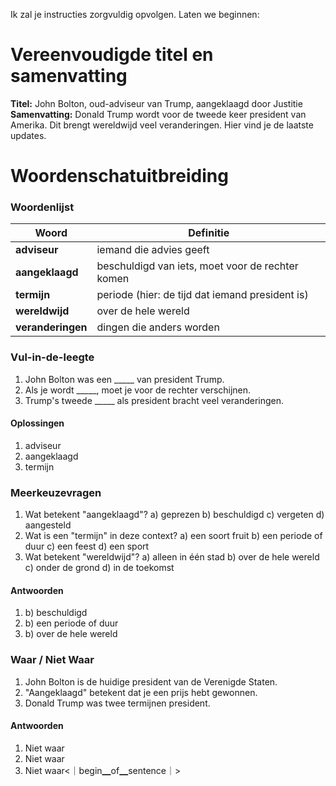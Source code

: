 Ik zal je instructies zorgvuldig opvolgen. Laten we beginnen:

# Vereenvoudigde titel en samenvatting
**Titel:** John Bolton, oud-adviseur van Trump, aangeklaagd door Justitie  
**Samenvatting:** Donald Trump wordt voor de tweede keer president van Amerika. Dit brengt wereldwijd veel veranderingen. Hier vind je de laatste updates.

# Woordenschatuitbreiding

### Woordenlijst

| Woord | Definitie |
|-------|-----------|
| **adviseur** | iemand die advies geeft |
| **aangeklaagd** | beschuldigd van iets, moet voor de rechter komen |
| **termijn** | periode (hier: de tijd dat iemand president is) |
| **wereldwijd** | over de hele wereld |
| **veranderingen** | dingen die anders worden |

### Vul-in-de-leegte
1. John Bolton was een _____ van president Trump.
2. Als je wordt _____, moet je voor de rechter verschijnen.
3. Trump's tweede _____ als president bracht veel veranderingen.

#### Oplossingen
1. adviseur
2. aangeklaagd
3. termijn

### Meerkeuzevragen
1. Wat betekent "aangeklaagd"?
   a) geprezen
   b) beschuldigd
   c) vergeten
   d) aangesteld
2. Wat is een "termijn" in deze context?
   a) een soort fruit
   b) een periode of duur
   c) een feest
   d) een sport
3. Wat betekent "wereldwijd"?
   a) alleen in één stad
   b) over de hele wereld
   c) onder de grond
   d) in de toekomst

#### Antwoorden
1. b) beschuldigd
2. b) een periode of duur
3. b) over de hele wereld

### Waar / Niet Waar
1. John Bolton is de huidige president van de Verenigde Staten.
2. "Aangeklaagd" betekent dat je een prijs hebt gewonnen.
3. Donald Trump was twee termijnen president.

#### Antwoorden
1. Niet waar
2. Niet waar
3. Niet waar<｜begin▁of▁sentence｜>